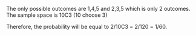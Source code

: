 The only possible outcomes are 1,4,5 and 2,3,5 which is only 2 outcomes.
The sample space is 10C3 (10 choose 3)

Therefore, the probability will be equal to 2/10C3 = 2/120 = 1/60.